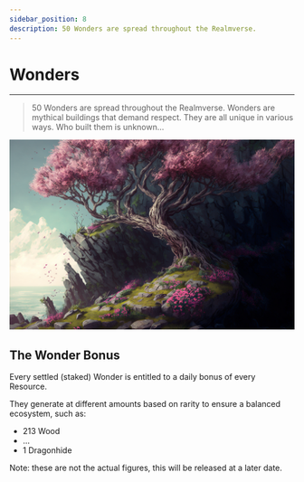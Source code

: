 ```yaml
---
sidebar_position: 8
description: 50 Wonders are spread throughout the Realmverse.
---
```


# Wonders

---

> 50 Wonders are spread throughout the Realmverse. Wonders are mythical buildings that demand respect. They are all unique in various ways. Who built them is unknown...

![WIP game asset](/static/img/game/buildings/mj_wonder.png)

## The Wonder Bonus

Every settled (staked) Wonder is entitled to a daily bonus of every Resource.

They generate at different amounts based on rarity to ensure a balanced ecosystem, such as:

- 213 Wood
- …
- 1 Dragonhide

Note: these are not the actual figures, this will be released at a later date.

